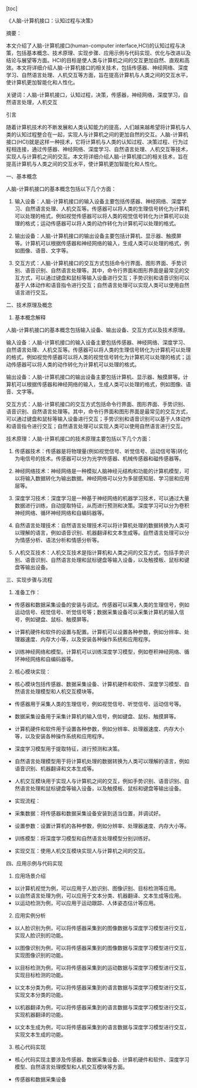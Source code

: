 
[toc]                    
                
                
《人脑-计算机接口：认知过程与决策》

摘要：

本文介绍了人脑-计算机接口(human-computer interface,HCI)的认知过程与决策，包括基本概念、技术原理、实现步骤、应用示例与代码实现、优化与改进以及结论与展望等方面。HCI的目标是使人类与计算机之间的交互更加自然、直观和高效。本文将详细介绍人脑-计算机接口的相关技术，包括传感器、神经网络、深度学习、自然语言处理、人机交互等方面，旨在提高计算机与人类之间的交互水平，使计算机更加智能化和人性化。

关键词：人脑-计算机接口，认知过程，决策，传感器，神经网络，深度学习，自然语言处理，人机交互

引言

随着计算机技术的不断发展和人类认知能力的提高，人们越来越希望将计算机与人类的认知过程整合在一起，实现人与计算机之间的更加自然的交互。人脑-计算机接口(HCI)就是这样一种技术，它将计算机与人类的认知过程、决策过程、行为过程相连接，通过传感器、神经网络、深度学习、自然语言处理、人机交互等技术，实现人与计算机之间的交互。本文将详细介绍人脑-计算机接口的相关技术，旨在提高计算机与人类之间的交互水平，使计算机更加智能化和人性化。

一、基本概念

人脑-计算机接口的基本概念包括以下几个方面：

1. 输入设备：人脑-计算机接口的输入设备主要包括传感器、神经网络、深度学习、自然语言处理、人机交互等。传感器可以将人类的生理信号转化为计算机可以处理的格式，例如视觉传感器可以将人类的视觉信号转化为计算机可以处理的格式；运动传感器可以将人类的动作转化为计算机可以处理的格式。

2. 输出设备：人脑-计算机接口的输出设备主要包括计算机、显示器、触摸屏等。计算机可以根据传感器和神经网络的输入，生成人类可以处理的格式，例如图像、语音、文字等。

3. 交互方式：人脑-计算机接口的交互方式包括命令行界面、图形界面、手势识别、语音识别、自然语言处理等。其中，命令行界面和图形界面是最常见的交互方式，可以通过键盘和鼠标等输入设备进行交互；手势识别和语音识别可以基于人体动作和语音指令进行交互；自然语言处理可以实现人类可以使用自然语言进行交互。

二、技术原理及概念

1. 基本概念解释

人脑-计算机接口的基本概念包括输入设备、输出设备、交互方式以及技术原理。

输入设备：人脑-计算机接口的输入设备主要包括传感器、神经网络、深度学习、自然语言处理、人机交互等。传感器可以将人类的生理信号转化为计算机可以处理的格式，例如视觉传感器可以将人类的视觉信号转化为计算机可以处理的格式；运动传感器可以将人类的动作转化为计算机可以处理的格式。

输出设备：人脑-计算机接口的输出设备主要包括计算机、显示器、触摸屏等。计算机可以根据传感器和神经网络的输入，生成人类可以处理的格式，例如图像、语音、文字等。

交互方式：人脑-计算机接口的交互方式包括命令行界面、图形界面、手势识别、语音识别、自然语言处理等。其中，命令行界面和图形界面是最常见的交互方式，可以通过键盘和鼠标等输入设备进行交互；手势识别和语音识别可以基于人体动作和语音指令进行交互；自然语言处理可以实现人类可以使用自然语言进行交互。

技术原理：人脑-计算机接口的技术原理主要包括以下几个方面：

1. 传感器技术：传感器是将物理量(例如视觉信号、听觉信号、运动信号等)转化为电信号的技术。传感器可以分为光学传感器、机械传感器和磁传感器等。

2. 神经网络技术：神经网络是一种模拟人脑神经元结构和功能的计算机模型，可以将输入数据转化为输出数据。神经网络可以分为多层感知层、学习层和应用层等。

3. 深度学习技术：深度学习是一种基于神经网络的机器学习技术，可以通过大量数据进行训练，自动提取特征，从而进行预测和决策。深度学习可以分为卷积神经网络、循环神经网络和自编码器等。

4. 自然语言处理技术：自然语言处理技术可以将计算机处理的数据转换为人类可以理解的语言，例如语音识别、机器翻译和文本生成等。自然语言处理可以分为情感分析、语法分析和情感分析等。

5. 人机交互技术：人机交互技术是指计算机和人类之间的交互方式，包括手势识别、语音识别、自然语言处理和鼠标键盘等输入设备，以及触摸板、鼠标和键盘等输出设备。

三、实现步骤与流程

1. 准备工作：

- 传感器和数据采集设备的安装与调试。传感器可以采集人类的生理信号，例如运动信号、视觉信号、听觉信号等；数据采集设备可以采集计算机的输入信号，例如键盘、鼠标、触摸屏等。

- 计算机硬件和软件的设置与配置。计算机可以设置各种参数，例如分辨率、处理器速度、内存大小等，以及安装各种操作系统和应用程序。

- 训练神经网络和模型。计算机可以训练深度学习模型，例如卷积神经网络、循环神经网络和自编码器等。

2. 核心模块实现：

- 核心模块包括传感器、数据采集设备、计算机硬件和软件、深度学习模型、自然语言处理模型和人机交互模块等。

- 传感器用于采集人类的生理信号，例如视觉信号、听觉信号、运动信号等。

- 数据采集设备用于采集计算机的输入信号，例如键盘、鼠标、触摸屏等。

- 计算机硬件和软件用于设置各种参数，例如分辨率、处理器速度、内存大小等，以及安装各种操作系统和应用程序。

- 深度学习模型用于提取特征，进行预测和决策。

- 自然语言处理模型用于将计算机处理的数据转换为人类可以理解的语言，例如语音识别、机器翻译和文本生成等。

- 人机交互模块用于实现人与计算机之间的交互，例如手势识别、语音识别、自然语言处理和鼠标键盘等输入设备，以及触摸板、鼠标和键盘等输出设备。

- 实现流程：

- 采集数据：将传感器和数据采集设备安装到适当位置，并调试好。

- 设置参数：设置计算机的各种参数，例如分辨率、处理器速度、内存大小等。

- 训练模型：将深度学习模型和自然语言处理模型分别训练好。

- 实现交互：使用人机交互模块实现人与计算机之间的交互。

四、应用示例与代码实现

1. 应用场景介绍

- 以计算机视觉为例，可以应用于人脸识别、图像识别、目标检测等应用。
- 以自然语言处理为例，可以应用于文本分类、机器翻译、文本生成等应用。
- 以运动检测为例，可以应用于运动跟踪、人体姿态估计等应用。

2. 应用实例分析

- 以人脸识别为例，可以将传感器采集到的图像数据与深度学习模型进行交互，实现人脸识别的功能。
- 以图像识别为例，可以将传感器采集到的图像数据与深度学习模型进行交互，实现图像识别的功能。
- 以目标检测为例，可以将传感器采集到的运动数据与深度学习模型进行交互，实现目标检测的功能。

- 以文本分类为例，可以将传感器采集到的语言数据与深度学习模型进行交互，实现文本分类的功能。
- 以机器翻译为例，可以将传感器采集到的语言数据与深度学习模型进行交互，实现机器翻译的功能。
- 以文本生成为例，可以将传感器采集到的语言数据与深度学习模型进行交互，实现文本生成的功能。

3. 核心代码实现

- 核心代码实现主要涉及传感器、数据采集设备、计算机硬件和软件、深度学习模型、自然语言处理模型和人机交互模块等方面。

- 传感器和数据采集设备

